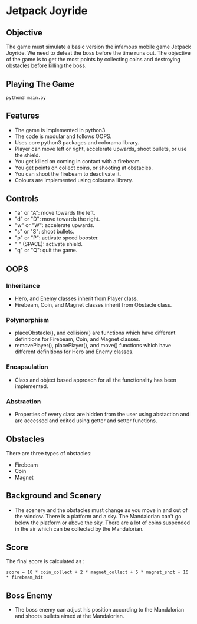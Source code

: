 # Jetpack Joyride

## Objective
The game must simulate a basic version the infamous mobile game Jetpack Joyride. We need to defeat the boss before the time runs out. The objective of the game is to get the most points by collecting coins and destroying obstacles before killing the boss.

## Playing The Game
```
python3 main.py
```

## Features
- The game is implemented in python3.
- The code is modular and follows OOPS.
- Uses core python3 packages and colorama library.
- Player can move left or right, accelerate upwards, shoot bullets, or use the shield.
- You get killed on coming in contact with a firebeam.
- You get points on collect coins, or shooting at obstacles.
- You can shoot the firebeam to deactivate it.
- Colours are implemented using colorama library.

## Controls
- "a" or "A": move towards the left.
- "d" or "D": move towards the right.
- "w" or "W": accelerate upwards.
- "s" or "S": shoot bullets.
- "p" or "P": activate speed booster.
- " " (SPACE): activate shield.
- "q" or "Q": quit the game.

## OOPS
### Inheritance
- Hero, and Enemy classes inherit from Player class.
- Firebeam, Coin, and Magnet classes inherit from Obstacle class.
### Polymorphism
- placeObstacle(), and collision() are functions which have different definitions for Firebeam, Coin, and Magnet classes.
- removePlayer(), placePlayer(), and move() functions which have different definitions for Hero and Enemy classes.
### Encapsulation
- Class and object based approach for all the functionality has been implemented.
### Abstraction
- Properties of every class are hidden from the user using abstaction and are accessed and edited using getter and setter functions.

## Obstacles
There are three types of obstacles:
- Firebeam
- Coin
- Magnet

## Background and Scenery
- The scenery and the obstacles must change as you move in and out of the window. There is a platform and a sky. The Mandalorian can't go below the platform or above the sky. There are a lot of coins suspended in the air which can be collected by the Mandalorian.

## Score
The final score is calculated as :
```
score = 10 * coin_collect + 2 * magnet_collect + 5 * magnet_shot + 16 * firebeam_hit
```

## Boss Enemy
- The boss enemy can adjust his position according to the Mandalorian and shoots bullets aimed at the Mandalorian.